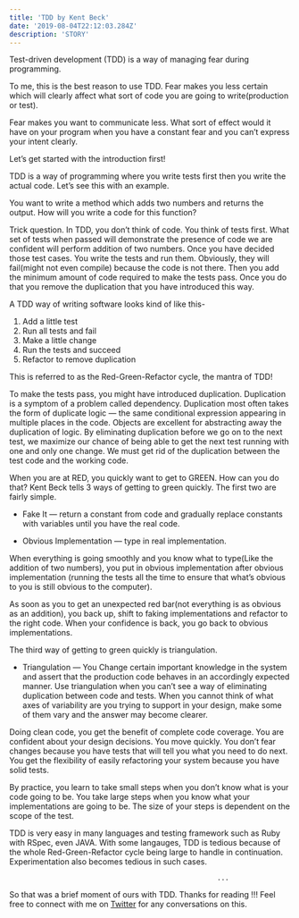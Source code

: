 ```yaml
---
title: 'TDD by Kent Beck'
date: '2019-08-04T22:12:03.284Z'
description: 'STORY'
---
```


Test-driven development (TDD) is a way of managing fear during programming.

To me, this is the best reason to use TDD. Fear makes you less certain which will clearly affect what sort of code you are going to write(production or test).

Fear makes you want to communicate less. What sort of effect would it have on your program when you have a constant fear and you can’t express your intent clearly.

Let’s get started with the introduction first!

TDD is a way of programming where you write tests first then you write the actual code. Let’s see this with an example.

You want to write a method which adds two numbers and returns the output. How will you write a code for this function?

Trick question. In TDD, you don’t think of code. You think of tests first. What set of tests when passed will demonstrate the presence of code we are confident will perform addition of two numbers. Once you have decided those test cases. You write the tests and run them. Obviously, they will fail(might not even compile) because the code is not there. Then you add the minimum amount of code required to make the tests pass. Once you do that you remove the duplication that you have introduced this way.

A TDD way of writing software looks kind of like this-

1. Add a little test
2. Run all tests and fail
3. Make a little change
4. Run the tests and succeed
5. Refactor to remove duplication

This is referred to as the Red-Green-Refactor cycle, the mantra of TDD!

To make the tests pass, you might have introduced duplication. Duplication is a symptom of a problem called dependency. Duplication most often takes the form of duplicate logic — the same conditional expression appearing in multiple places in the code. Objects are excellent for abstracting away the duplication of logic. By eliminating duplication before we go on to the next test, we maximize our chance of being able to get the next test running with one and only one change. We must get rid of the duplication between the test code and the working code.


When you are at RED, you quickly want to get to GREEN. How can you do that? Kent Beck tells 3 ways of getting to green quickly. The first two are fairly simple.

* Fake It — return a constant from code and gradually replace constants with variables until you have the real code.

* Obvious Implementation — type in real implementation.


When everything is going smoothly and you know what to type(Like the addition of two numbers), you put in obvious implementation after obvious implementation (running the tests all the time to ensure that what’s obvious to you is still obvious to the computer).

As soon as you to get an unexpected red bar(not everything is as obvious as an addition), you back up, shift to faking implementations and refactor to the right code. When your confidence is back, you go back to obvious implementations.

The third way of getting to green quickly is triangulation.

* Triangulation — You Change certain important knowledge in the system and assert that the production code behaves in an accordingly expected manner. Use triangulation when you can’t see a way of eliminating duplication between code and tests. When you cannot think of what axes of variability are you trying to support in your design, make some of them vary and the answer may become clearer.

Doing clean code, you get the benefit of complete code coverage. You are confident about your design decisions. You move quickly. You don’t fear changes because you have tests that will tell you what you need to do next. You get the flexibility of easily refactoring your system because you have solid tests.

By practice, you learn to take small steps when you don’t know what is your code going to be. You take large steps when you know what your implementations are going to be. The size of your steps is dependent on the scope of the test.

TDD is very easy in many languages and testing framework such as Ruby with RSpec, even JAVA. With some langauges, TDD is tedious because of the whole Red-Green-Refactor cycle being large to handle in continuation. Experimentation also becomes tedious in such cases.

                                                        ...

So that was a brief moment of ours with TDD. Thanks for reading !!!
Feel free to connect with me on [Twitter]((https://twitter.com/whoAbhishekSah)) for any conversations on this.